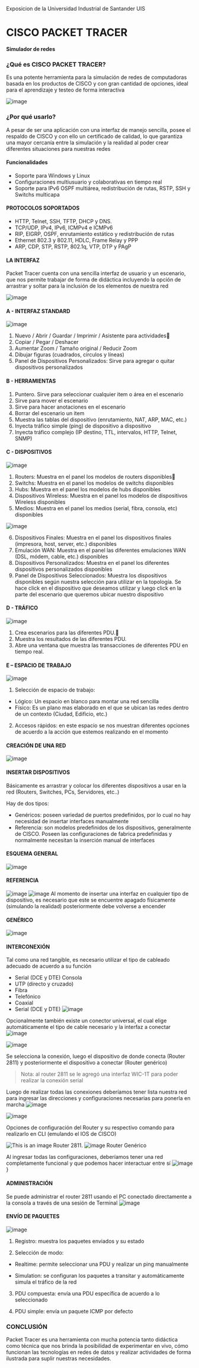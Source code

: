 Exposicion de la Universidad Industrial de Santander UIS

# CISCO PACKET TRACER
**Simulador de redes**

### ¿Qué es CISCO PACKET TRACER?
Es una potente herramienta para la simulación de redes de computadoras basada en los productos de CISCO y con gran cantidad de opciones, ideal para el aprendizaje y testeo de forma interactiva

![image](https://user-images.githubusercontent.com/114038362/214124442-5dd0657e-3ace-4dfe-9a80-8e16cbe451ac.png)

### ¿Por qué usarlo?
A pesar de ser una aplicación con una interfaz de manejo sencilla, posee el respaldo de CISCO y con ello un certificado de calidad, lo que garantiza una mayor cercanía entre la simulación y la realidad al poder crear diferentes situaciones para nuestras redes 

#### Funcionalidades
- Soporte para Windows y Linux
- Configuraciones multiusuario y colaborativas en tiempo real
- Soporte para IPv6 OSPF multiárea, redistribución de rutas, RSTP, SSH y Switchs multicapa

#### PROTOCOLOS SOPORTADOS
- HTTP, Telnet, SSH, TFTP, DHCP y DNS. 
- TCP/UDP, IPv4, IPv6, ICMPv4 e ICMPv6
- RIP, EIGRP, OSPF, enrutamiento estático y redistribución de rutas
- Ethernet 802.3 y 802.11, HDLC, Frame Relay y PPP
- ARP, CDP, STP, RSTP, 802.1q, VTP, DTP y PAgP

#### LA INTERFAZ
Packet Tracer cuenta con una sencilla interfaz de usuario  y un escenario, que nos permite trabajar de forma de didáctica incluyendo la opción de arrastrar y soltar para la inclusión de los elementos de nuestra red

![image](https://user-images.githubusercontent.com/114038362/214125142-0439d40d-d33d-456c-b2b4-5f5d3199be53.png)

#### A - INTERFAZ STANDARD

![image](https://user-images.githubusercontent.com/114038362/214125295-2e3dba06-532d-4423-a70a-b581d12354d7.png)

1. Nuevo / Abrir / Guardar / Imprimir / Asistente para actividades
2. Copiar / Pegar / Deshacer
3. Aumentar Zoom / Tamaño original / Reducir Zoom
4. Dibujar figuras (cuadrados, círculos y líneas)
5. Panel de Dispositivos Personalizados: Sirve para agregar o quitar dispositivos personalizados

#### B - HERRAMIENTAS

1) Puntero. Sirve para seleccionar cualquier item o área en el escenario
2) Sirve para mover el escenario
3) Sirve para hacer anotaciones en el escenario
4) Borrar del escenario un item
5) Muestra las tablas del dispositivo (enrutamiento, NAT, ARP, MAC, etc.)
6) Inyecta tráfico simple (ping) de dispositivo a dispositivo
7) Inyecta tráfico complejo (IP destino, TTL, intervalos, HTTP, Telnet, SNMP)

#### C - DISPOSITIVOS

![image](https://user-images.githubusercontent.com/114038362/214125736-e3a4e172-bc0b-42cf-9c64-41277c0dc722.png)

1) Routers: Muestra en el panel los modelos de routers disponibles
2) Switchs: Muestra en el panel los modelos de switchs disponibles
3) Hubs: Muestra en el panel los modelos de hubs disponibles
4) Dispositivos Wireless: Muestra en el panel los modelos de dispositivos Wireless disponibles
5) Medios: Muestra en el panel los medios (serial, fibra, consola, etc) disponibles

![image](https://user-images.githubusercontent.com/114038362/214125803-b5ccee15-9dbf-497c-a931-9efa45a8d566.png)

6) Dispositivos Finales: Muestra en el panel los dispositivos finales (impresora, host, server, etc.) disponibles
7) Emulación WAN: Muestra en el panel las diferentes emulaciones WAN (DSL, módem, cable, etc.) disponibles
8) Dispositivos Personalizados: Muestra en el panel los diferentes dispositivos personalizados disponibles
9) Panel de Dispositivos Seleccionados: Muestra los dispositivos disponibles según nuestra selección para utilizar en la topología. Se hace click en el dispositivo que deseamos utilizar y luego click en la parte del escenario que queremos ubicar nuestro dispositivo

#### D - TRÁFICO

![image](https://user-images.githubusercontent.com/114038362/214125974-0dc5ddd3-fdcc-4d67-bf29-ccd09655cf9c.png)

1) Crea escenarios para las diferentes PDU.
2) Muestra los resultados de las diferentes PDU.
3) Abre una ventana que muestra las transacciones de diferentes PDU en tiempo real. 

#### E – ESPACIO DE TRABAJO
![image](https://user-images.githubusercontent.com/114038362/214126091-39e705b3-d768-429e-a8f3-28096fabd8d6.png)

1) Selección de espacio de trabajo:
  - Lógico: Un espacio en blanco para montar una red 	sencilla
  - Físico: Es un plano mas elaborado en el que se ubican las 	redes dentro de un contexto (Ciudad, Edificio, etc.)

2) Accesos rápidos: en este espacio se nos muestran diferentes opciones de acuerdo a la acción que estemos realizando en el momento

#### CREACIÓN DE UNA RED
![image](https://user-images.githubusercontent.com/114038362/214126656-123af19a-6791-4380-9dbb-6eb9840e1e37.png)

#### INSERTAR DISPOSITIVOS

Básicamente es arrastrar y colocar los diferentes dispositivos a usar en la red (Routers, Switches, PCs, Servidores, etc..)

Hay de dos tipos:
- Genéricos: poseen variedad de puertos predefinidos, por lo cual no hay necesidad de insertar interfaces manualmente
- Referencia: son modelos predefinidos de los dispositivos, generalmente de CISCO. Poseen las configuraciones de fabrica predefinidas y normalmente necesitan la inserción manual de interfaces

#### ESQUEMA GENERAL
![image](https://user-images.githubusercontent.com/114038362/214126770-74503db0-740d-412b-9e16-8da3121ecd4c.png)

#### REFERENCIA
![image](https://user-images.githubusercontent.com/114038362/214126800-56f90d07-2043-484a-94fe-2945a99f996e.png)
![image](https://user-images.githubusercontent.com/114038362/214126830-3195adc9-8dc3-465c-ade7-52dea2047657.png)
Al momento de insertar una interfaz en cualquier tipo de dispositivo, es necesario que este se encuentre apagado físicamente (simulando la realidad) posteriormente debe volverse a encender

#### GENÉRICO
![image](https://user-images.githubusercontent.com/114038362/214126891-1af24edc-5a2a-4044-946c-a016b1540a3e.png)

#### INTERCONEXIÓN
Tal como una red tangible, es necesario utilizar el tipo de cableado adecuado de acuerdo a su función

- Serial (DCE y DTE) Consola
- UTP (directo y cruzado)
- Fibra
- Telefónico 
- Coaxial
- Serial (DCE y DTE)
![image](https://user-images.githubusercontent.com/114038362/214127111-0a9490d3-4760-4261-9377-02a72b3d8528.png)

Opcionalmente también existe un conector universal, el cual elige automáticamente el tipo de cable necesario y la interfaz a conectar
![image](https://user-images.githubusercontent.com/114038362/214127169-30e0d9c3-b7c3-4f2a-b15c-4192172fc441.png)

![image](https://user-images.githubusercontent.com/114038362/214127179-9b82fc16-f7c0-4737-8392-0796831d48de.png)

Se selecciona la conexión, luego el dispositivo de donde conecta (Router 2811) y posteriormente el dispositivo a conectar (Router genérico)

> Nota: al router 2811 se le agregó una interfaz WIC-1T para poder realizar la conexión serial

Luego de realizar todas las conexiones deberíamos tener lista nuestra red para ingresar las direcciones y configuraciones necesarias para ponerla en marcha
![image](https://user-images.githubusercontent.com/114038362/214127266-a51d3b5d-0dde-49b9-90e7-a981a1263e8b.png)

![image](https://user-images.githubusercontent.com/114038362/214127278-0a38c800-bbe4-4a23-8010-50d99f5ec952.png)

Opciones de configuración del Router y su respectivo comando para realizarlo en CLI (emulando el IOS de CISCO)

![This is an image](https://user-images.githubusercontent.com/114038362/214127535-a53c762a-eb06-4df6-9ca1-404472812a47.png) Router 2811.
![image](https://user-images.githubusercontent.com/114038362/214127936-0d758903-0112-45bf-9c44-433e4667b00e.png) Router Genérico

Al ingresar todas las configuraciones, deberíamos tener una red completamente funcional y que podemos hacer interactuar entre sí
![image](https://user-images.githubusercontent.com/114038362/214128009-4b498ff9-4a9d-4941-bf39-f2692a2250e4.png)}

#### ADMINISTRACIÓN
Se puede administrar el router 2811 usando el PC conectado directamente a la consola a través de una sesión de Terminal
![image](https://user-images.githubusercontent.com/114038362/214128069-e80351f7-0eb3-4236-841a-e938dca74f56.png)
#### ENVÍO DE PAQUETES

![image](https://user-images.githubusercontent.com/114038362/214128166-c83cae38-b806-4831-b356-b6914a77055c.png)

1) Registro: muestra los paquetes enviados y su estado

 2) Selección de modo:
- Realtime: permite seleccionar una PDU y realizar un ping manualmente

- Simulation: se configuran los paquetes a transitar y automáticamente simula el tráfico de la red

3) PDU compuesta: envía una PDU específica de acuerdo a lo seleccionado

4) PDU simple: envía un paquete ICMP por defecto

### CONCLUSIÓN
Packet Tracer es una herramienta con mucha potencia tanto didáctica como técnica que nos brinda la posibilidad de experimentar en vivo, cómo funcionan las tecnologías en redes de datos y realizar actividades de forma ilustrada para suplir nuestras necesidades.

